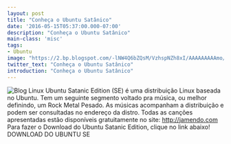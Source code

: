 ```yaml
---
layout: post
title: "Conheça o Ubuntu Satânico"
date: '2016-05-15T05:37:00.000-07:00'
description: "Conheça o Ubuntu Satânico"
main-class: 'misc'
tags:
- Ubuntu
image: "https://2.bp.blogspot.com/-lNW4Q6bZQsM/VzhspNZh8xI/AAAAAAAAAmo/kt2j4nVB3S4pP3izVrVCLLUUt5VnBzpXACLcB/s72-c/SE-Skulls-1.jpg"
twitter_text: "Conheça o Ubuntu Satânico"
introduction: "Conheça o Ubuntu Satânico"
---
```

![Blog Linux](https://2.bp.blogspot.com/-lNW4Q6bZQsM/VzhspNZh8xI/AAAAAAAAAmo/kt2j4nVB3S4pP3izVrVCLLUUt5VnBzpXACLcB/s640/SE-Skulls-1.jpg "Blog Linux")
Ubuntu Satanic Edition (SE) é uma distribuição Linux baseada no Ubuntu. Tem um seguinte segmento voltado pra música, ou melhor definindo, um Rock Metal Pesado. As músicas acompanham a distribuição e podem ser consultadas no endereço da distro. Todas as canções apresentadas estão disponíveis gratuitamente no site: http://jamendo.com
Para fazer o Download do Ubuntu Satanic Edition, clique no link abaixo!
DOWNLOAD DO UBUNTU SE
